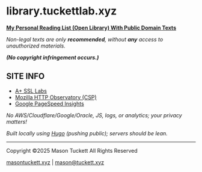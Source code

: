 # library.tuckettlab.xyz

**[My Personal Reading List (Open Library) With Public Domain Texts](https://library.tuckettlab.xyz)**

*Non-legal texts are only **recommended**, without **any** access to unauthorized materials.*

__*(No copyright infringement occurs.)*__

## SITE INFO

 - [A+ SSL Labs](https://www.ssllabs.com/ssltest/analyze.html?d=library.tuckettlab.xyz&latest)
 - [Mozilla HTTP Observatory (CSP)](https://developer.mozilla.org/en-US/observatory/analyze?host=library.tuckettlab.xyz)
 - [Google PageSpeed Insights](https://pagespeed.web.dev/analysis/https-library-tuckettlab-xyz/oehar7dmr2?form_factor=mobile)

*No AWS/Cloudflare/Google/Oracle, JS, logs, or analytics; your privacy matters!*

*Built locally using [Hugo](https://gohugo.io/) (pushing public); servers should be lean.*

----------------------------------------------------------------
Copyright ©2025 Mason Tuckett All Rights Reserved

[masontuckett.xyz](https://masontuckett.xyz) | mason@tuckett.xyz
